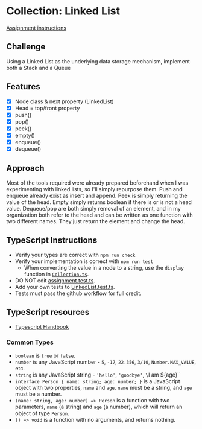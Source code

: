 # Collection: Linked List

[Assignment instructions](https://canvas.instructure.com/courses/4898196/assignments/30604202)

## Challenge

  Using a Linked List as the underlying data storage mechanism, implement both a Stack and a Queue

## Features

- [x] Node class & next property (LinkedList)
- [x] Head = top/front property
- [x] push()
- [x] pop()
- [x] peek()
- [x] empty()
- [x] enqueue()
- [x] dequeue()

## Approach

Most of the tools required were already prepared beforehand when I was experimenting with linked lists, so I'll simply repurpose them. Push and enqueue already exist as insert and append. Peek is simply returning the value of the head. Empty simply returns boolean if there is or is not a head value. Dequeue/pop are both simply removal of an element, and in my organization both refer to the head and can be written as one function with two different names. They just return the element and change the head.

## TypeScript Instructions

- Verify your types are correct with `npm run check`
- Verify your implementation is correct with `npm run test`
  - When converting the value in a node to a string, use the `display` function in [`Collection.ts`](./src/Collection.ts).
- DO NOT edit [assignment.test.ts](./src/).
- Add your own tests to [LinkedList.test.ts](./src/LinkedList.test.ts).
- Tests must pass the github workflow for full credit.

## TypeScript resources

- [Typescript Handbook](https://www.typescriptlang.org/docs/handbook/intro.html)

### Common Types

- `boolean` is `true` or `false`.
- `number` is any JavaScript number - `5`, `-17`, `22.356`, `3/10`, `Number.MAX_VALUE`, etc.
- `string` is any JavaScript string - `'hello'`, `'goodbye'`, `\`I am ${age}\``
- `interface Person { name: string; age: number; }` is a JavaScript object with two properties, `name` and `age`. `name` must be a string, and `age` must be a number.
- `(name: string, age: number) => Person` is a function with two parameters, `name` (a string) and `age` (a number), which will return an object of type `Person`.
- `() => void` is a function with no arguments, and returns nothing.
  <!-- - `'hello'`' is the JavaScript string `'hello'` and no other string. -->
  <!-- - `'hello'|'goodbye'` is either the JavaScript string `'hello'` or the string `'goodbye'`, and no other strings. -->
